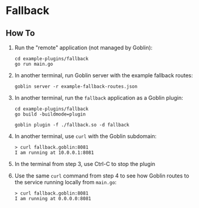 # Fallback

## How To

1. Run the "remote" application (not managed by Goblin):
    ```shell
    cd example-plugins/fallback
    go run main.go
    ```

2. In another terminal, run Goblin server with the example fallback routes:
    ```shell
    goblin server -r example-fallback-routes.json
    ```

3. In another terminal, run the `fallback` application as a Goblin plugin:
    ```shell
    cd example-plugins/fallback
    go build -buildmode=plugin

    goblin plugin -f ./fallback.so -d fallback
    ```

4. In another terminal, use `curl` with the Goblin subdomain:
    ```shell
    > curl fallback.goblin:8081
    I am running at 10.0.0.1:8081
    ```

5. In the terminal from step 3, use Ctrl-C to stop the plugin

6. Use the same `curl` command from step 4 to see how Goblin routes to the service running locally from `main.go`:
    ```shell
    > curl fallback.goblin:8081
    I am running at 0.0.0.0:8081
    ```
